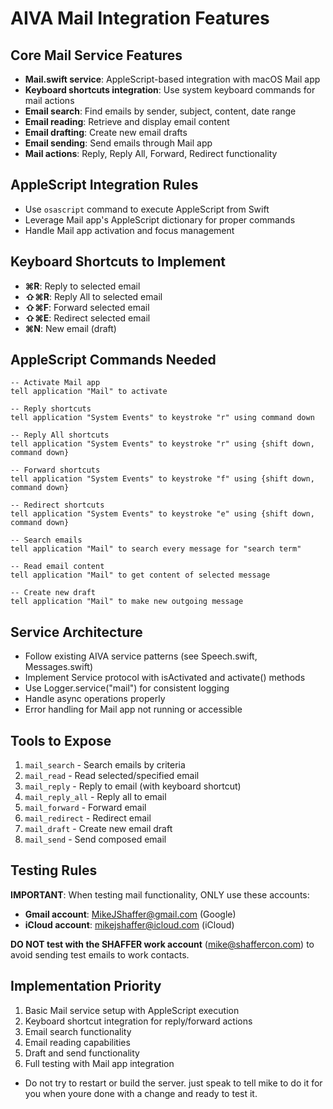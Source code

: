 # AIVA Mail Integration Features

## Core Mail Service Features
- **Mail.swift service**: AppleScript-based integration with macOS Mail app
- **Keyboard shortcuts integration**: Use system keyboard commands for mail actions
- **Email search**: Find emails by sender, subject, content, date range
- **Email reading**: Retrieve and display email content
- **Email drafting**: Create new email drafts
- **Email sending**: Send emails through Mail app
- **Mail actions**: Reply, Reply All, Forward, Redirect functionality

## AppleScript Integration Rules
- Use `osascript` command to execute AppleScript from Swift
- Leverage Mail app's AppleScript dictionary for proper commands
- Handle Mail app activation and focus management

## Keyboard Shortcuts to Implement
- **⌘R**: Reply to selected email
- **⇧⌘R**: Reply All to selected email  
- **⇧⌘F**: Forward selected email
- **⇧⌘E**: Redirect selected email
- **⌘N**: New email (draft)

## AppleScript Commands Needed
```applescript
-- Activate Mail app
tell application "Mail" to activate

-- Reply shortcuts
tell application "System Events" to keystroke "r" using command down

-- Reply All shortcuts  
tell application "System Events" to keystroke "r" using {shift down, command down}

-- Forward shortcuts
tell application "System Events" to keystroke "f" using {shift down, command down}

-- Redirect shortcuts
tell application "System Events" to keystroke "e" using {shift down, command down}

-- Search emails
tell application "Mail" to search every message for "search term"

-- Read email content
tell application "Mail" to get content of selected message

-- Create new draft
tell application "Mail" to make new outgoing message
```

## Service Architecture
- Follow existing AIVA service patterns (see Speech.swift, Messages.swift)
- Implement Service protocol with isActivated and activate() methods
- Use Logger.service("mail") for consistent logging
- Handle async operations properly
- Error handling for Mail app not running or accessible

## Tools to Expose
1. `mail_search` - Search emails by criteria
2. `mail_read` - Read selected/specified email
3. `mail_reply` - Reply to email (with keyboard shortcut)
4. `mail_reply_all` - Reply all to email  
5. `mail_forward` - Forward email
6. `mail_redirect` - Redirect email
7. `mail_draft` - Create new email draft
8. `mail_send` - Send composed email

## Testing Rules
**IMPORTANT**: When testing mail functionality, ONLY use these accounts:
- **Gmail account**: MikeJShaffer@gmail.com (Google)
- **iCloud account**: mikejshaffer@icloud.com (iCloud)

**DO NOT test with the SHAFFER work account** (mike@shaffercon.com) to avoid sending test emails to work contacts.

## Implementation Priority
1. Basic Mail service setup with AppleScript execution
2. Keyboard shortcut integration for reply/forward actions
3. Email search functionality
4. Email reading capabilities
5. Draft and send functionality
6. Full testing with Mail app integration
- Do not try to restart or build the server. just speak to tell mike to do it for you when youre done with a change and ready to test it.